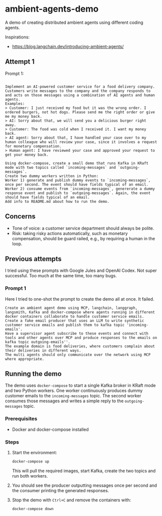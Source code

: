 # ambient-agents-demo
A demo of creating distributed ambient agents using different coding agents.

Inspirations:
- https://blog.langchain.dev/introducing-ambient-agents/

## Attempt 1

Prompt 1:

```

Implement an AI-powered customer service for a food delivery company. Customers write messages to the company and the company responds to and acts on those messages using a combination of AI agents and human agents.
Examples:
> Customer: I just received my food but it was the wrong order. I ordered burgers, not hot dogs. Please send me the right order or give me my money back.
> AI: Sorry about that, we will send you a delicious burger right away.
> Customer: The food was cold when I received it. I want my money back.
> AI agent: Sorry about that, I have handled your case over to my human colleague who will review your case, since it involves a request for monetary compensation.
> Human agent: I have reviewed your case and approved your request to get your money back.

Using docker-compose, create a small demo that runs Kafka in KRaft mode with two topics called `incoming-messages` and `outgoing-messages`.
Create two dummy workers written in Python:
Worker 1) generate and publish dummy events to `incoming-messages`, once per second. The event should have fields typical of an email.
Worker 2) consume events from `incoming-messages`, genererate a dummy response event and publish to `outgoing-messages`. Again, the event should have fields typical of an email.
Add info to README.md about how to run the demo.
```

## Concerns

- Tone of voice: a customer service department should always be polite.
- Risk: taking risky actions automatically, such as monetary compensation, should be guard railed, e.g., by requiring a human in the loop.

## Previous attempts

I tried using these prompts with Google Jules and OpenAI Codex. Not super successful. Too much at the same time, too many bugs.

### Prompt 1

Here I tried to one-shot the prompt to create the demo all at once. It failed.

```
Create an ambient agent demo using MCP, langchain, langgraph, langsmith, Kafka and docker-compose where agents running in different docker containers collaborate to handle customer service emails.
Create a fake email producer that uses an LLM to write synthetic customer service emails and publish them to kafka topic 'incoming-emails'.
Have a supervisor agent subscribe to these events and connect with tools and other agents over MCP and produce responses to the emails on kafka topic outgoing-emails''.
The example domain is food deliveries, where customers complain about their deliveries in different ways.
The multi agents should only communicate over the network using MCP where appropriate.
```


## Running the demo

The demo uses `docker-compose` to start a single Kafka broker in KRaft mode and two Python workers. One worker continuously produces dummy customer emails to the `incoming-messages` topic. The second worker consumes those messages and writes a simple reply to the `outgoing-messages` topic.

### Prerequisites

- Docker and docker-compose installed

### Steps

1. Start the environment:

   ```bash
   docker-compose up
   ```

   This will pull the required images, start Kafka, create the two topics and run both workers.

2. You should see the producer outputting messages once per second and the consumer printing the generated responses.

3. Stop the demo with `Ctrl+C` and remove the containers with:

   ```bash
   docker-compose down
   ```



